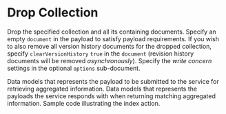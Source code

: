 # Drop Collection
Drop the specified collection and all its containing documents.  Specify an
empty `document` in the payload to satisfy payload requirements.  If you wish
to also remove all version history documents for the dropped collection, specify
`clearVersionHistory` `true` in the `document` (revision history documents
will be removed *asynchronously*). Specify the *write concern* settings in the
optional `options` sub-document.

<tabs id="mongo-service-protocol-drop-collection">
  <tab title="Request" id="mongo-service-protocol-drop-collection-request">
    Data models that represents the payload to be submitted to the service for retrieving aggregated information.
    <code-block lang="C++" src="mongo/service/request/dropcollection.hpp" collapsible="false"/>
  </tab>
  <tab title="Response" id="mongo-service-protocol-drop-collection-response">
    Data models that represents the payloads the service responds with when returning matching aggregated information.
    <code-block lang="C++" src="mongo/service/response/dropcollection.hpp" collapsible="false"/>
  </tab>
  <tab title="Example" id="mongo-service-protocol-drop-collection-example">
    Sample code illustrating the index action.
    <code-block lang="C++" src="mongo/service/example/dropcollection.cpp" collapsible="false"/>
  </tab>
</tabs>

